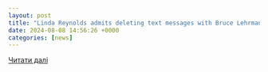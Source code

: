 ```yaml
---
layout: post
title: "Linda Reynolds admits deleting text messages with Bruce Lehrmann’s former barrister during routine ’cyber hygiene’ | Defamation law (Australia) | The Guardian"
date: 2024-08-08 14:56:26 +0000
categories: [news]
---
```


[Читати далі](https://www.theguardian.com/law/article/2024/aug/08/brittany-higgins-defamation-trial-linda-reynolds-ntwnfb)
